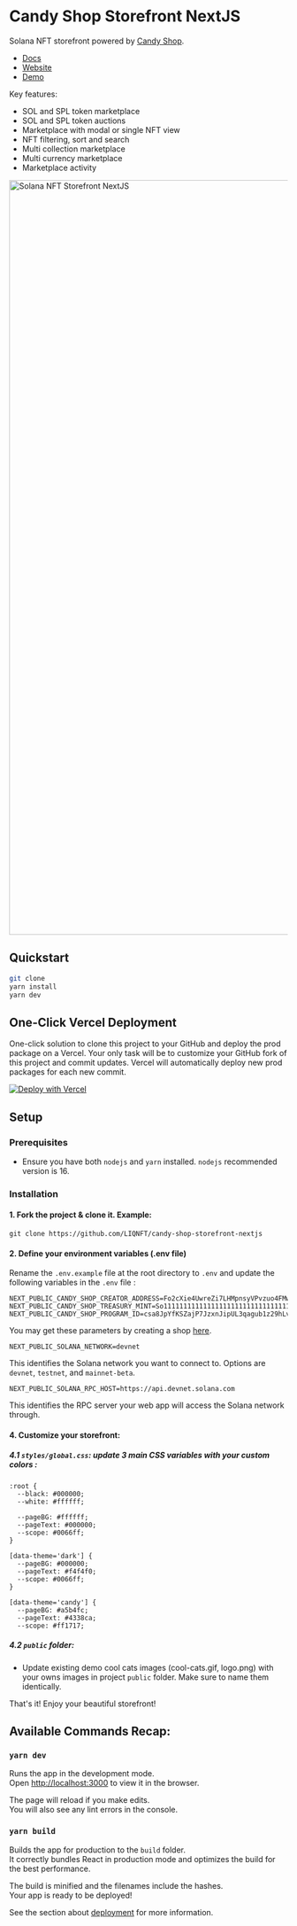 # Candy Shop Storefront NextJS

Solana NFT storefront powered by [Candy Shop](https://github.com/LIQNFT/candy-shop).

- [Docs](https://liqnft.gitbook.io/candy-shop/candy-shop/getting-started)
- [Website](https://candy.liqnft.com/)
- [Demo](https://candy.metadefi.com/) 

Key features:

- SOL and SPL token marketplace
- SOL and SPL token auctions
- Marketplace with modal or single NFT view
- NFT filtering, sort and search
- Multi collection marketplace
- Multi currency marketplace
- Marketplace activity

<img width="1363" alt="Solana NFT Storefront NextJS" src="https://candy.metadefi.com/storefront-demo.png">

## Quickstart

```bash
git clone
yarn install
yarn dev
```

## One-Click Vercel Deployment

One-click solution to clone this project to your GitHub and deploy the prod package on a Vercel.
Your only task will be to customize your GitHub fork of this project and commit updates.
Vercel will automatically deploy new prod packages for each new commit.

[![Deploy with Vercel](https://vercel.com/button)](https://vercel.com/new/clone?repository-url=https%3A%2F%2Fgithub.com%2FLIQNFT%2Fcandy-shop-storefront-nextjs%2F&env=NEXT_PUBLIC_SOLANA_NETWORK,NEXT_PUBLIC_SOLANA_RPC_HOST,NEXT_PUBLIC_CANDY_MACHINE_ID,NEXT_PUBLIC_CANDY_SHOP_CREATOR_ADDRESS,NEXT_PUBLIC_CANDY_SHOP_TREASURY_MINT,NEXT_PUBLIC_CANDY_SHOP_PROGRAM_ID,NEXT_PUBLIC_SPL_TOKEN_TO_MINT_NAME,NEXT_PUBLIC_SPL_TOKEN_TO_MINT_DECIMALS,CI)

## Setup

### Prerequisites

- Ensure you have both `nodejs` and `yarn` installed. `nodejs` recommended version is 16.

### Installation

#### 1. Fork the project & clone it. Example:

```
git clone https://github.com/LIQNFT/candy-shop-storefront-nextjs
```

#### 2. Define your environment variables (.env file)

Rename the `.env.example` file at the root directory to `.env` and update the following variables in the `.env` file :

```
NEXT_PUBLIC_CANDY_SHOP_CREATOR_ADDRESS=Fo2cXie4UwreZi7LHMpnsyVPvzuo4FMwAVbSUYQsmbsh
NEXT_PUBLIC_CANDY_SHOP_TREASURY_MINT=So11111111111111111111111111111111111111112
NEXT_PUBLIC_CANDY_SHOP_PROGRAM_ID=csa8JpYfKSZajP7JzxnJipUL3qagub1z29hLvp578iN

```

You may get these parameters by creating a shop [here](https://candy.liqnft.com/shop).

```
NEXT_PUBLIC_SOLANA_NETWORK=devnet
```

This identifies the Solana network you want to connect to. Options are `devnet`, `testnet`, and `mainnet-beta`.

```
NEXT_PUBLIC_SOLANA_RPC_HOST=https://api.devnet.solana.com
```

This identifies the RPC server your web app will access the Solana network through.

#### 4. Customize your storefront:

##### 4.1 `styles/global.css`: update 3 main CSS variables with your custom colors :

```
:root {
  --black: #000000;
  --white: #ffffff;

  --pageBG: #ffffff;
  --pageText: #000000;
  --scope: #0066ff;
}

[data-theme='dark'] {
  --pageBG: #000000;
  --pageText: #f4f4f0;
  --scope: #0066ff;
}

[data-theme='candy'] {
  --pageBG: #a5b4fc;
  --pageText: #4338ca;
  --scope: #ff1717;

```

##### 4.2 `public` folder:

- Update existing demo cool cats images (cool-cats.gif, logo.png) with your owns images in project `public` folder. Make sure to name them identically.

That's it! Enjoy your beautiful storefront!

## Available Commands Recap:

### `yarn dev`

Runs the app in the development mode.\
Open [http://localhost:3000](http://localhost:3000) to view it in the browser.

The page will reload if you make edits.\
You will also see any lint errors in the console.

### `yarn build`

Builds the app for production to the `build` folder.\
It correctly bundles React in production mode and optimizes the build for the best performance.

The build is minified and the filenames include the hashes.\
Your app is ready to be deployed!

See the section about [deployment](https://facebook.github.io/create-react-app/docs/deployment) for more information.
